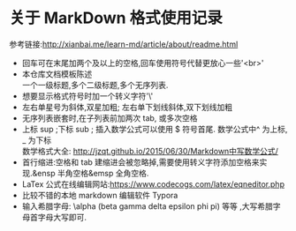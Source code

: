 # 关于 MarkDown 格式使用记录

参考链接:http://xianbai.me/learn-md/article/about/readme.html

- 回车可在末尾加两个及以上的空格,回车使用符号代替更放心一些'\<br>'
- 本仓库文档模板陈述<br>
  一个一级标题,多个二级标题,多个无序列表.<br>
- 想要显示格式符号时加一个转义字符'\\'<br>
- 左右单星号为斜体,双星加粗; 左右单下划线斜体,双下划线加粗
- 无序列表嵌套时,在子列表前加两次 tab, 或多次空格
- 上标 sup ;下标 sub ; 插入数学公式可以使用 $ 符号首尾. 数学公式中^ 为上标, _ 为下标  <br>
  数学格式大全: http://jzqt.github.io/2015/06/30/Markdown中写数学公式/
- 首行缩进:空格和 tab 建缩进会被忽略掉,需要使用转义字符添加空格来实现.&ensp 半角空格&emsp 全角空格.
- LaTex 公式在线编辑网站:https://www.codecogs.com/latex/eqneditor.php 
- 比较不错的本地 markdown 编辑软件 Typora
- 输入希腊字母: \\alpha (beta gamma delta epsilon phi pi) 等等 ,大写希腊字母首字母大写即可.
